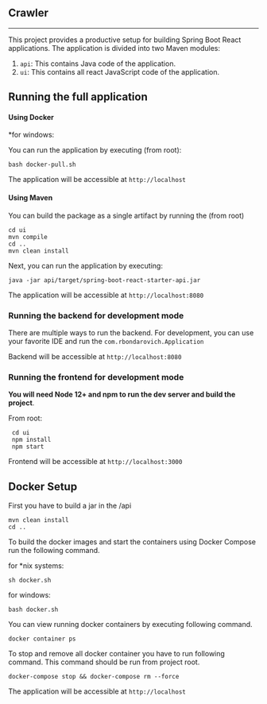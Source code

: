 ## Crawler

-----

This project provides a productive setup for building Spring Boot React applications. The application is divided into two Maven modules:

1. `api`: This contains Java code of the application.
2. `ui`: This contains all react JavaScript code of the application.

## Running the full application

#### Using Docker
*for windows:

You can run the application by executing (from root):
```
bash docker-pull.sh
```
The application will be accessible at `http://localhost`

#### Using Maven
You can build the package as a single artifact by running the (from root)
```
cd ui
mvn compile
cd ..
mvn clean install
```
Next, you can run the application by executing:

```
java -jar api/target/spring-boot-react-starter-api.jar
```

The application will be accessible at `http://localhost:8080`


### Running the backend for development mode

There are multiple ways to run the backend. For development, you can use your favorite IDE and run the
`com.rbondarovich.Application`

Backend will be accessible at `http://localhost:8080`

### Running the frontend for development mode

**You will need Node 12+ and npm to run the dev server and build the project**.

From root:
```
 cd ui
 npm install
 npm start
```
Frontend will be accessible at `http://localhost:3000`

## Docker Setup

First you have to build a jar in the /api

```
mvn clean install
cd ..
```

To build the docker images and start the containers using Docker Compose run the following command. 


for *nix systems:

```
sh docker.sh
```
for windows:

```
bash docker.sh
```

You can view running docker containers by executing following command.

```
docker container ps
``` 

To stop and remove all docker container you have to run following command. 
This command should be run from project root.

```
docker-compose stop && docker-compose rm --force
``` 

The application will be accessible at `http://localhost`
